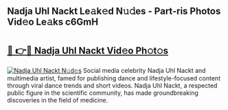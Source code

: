 ## Nadja Uhl Nackt Le𝚊k𝚎d N𝚞𝚍es - Part-ris Photos Vid𝚎o Le𝚊ks c6GmH

# <h2><a href="http://fb4y4l6.evod.top/?m=Nadja+Uhl+Nackt">🔗 👉🔴 Nadja Uhl Nackt Vid𝚎o Ph𝚘t𝚘s</a></h2>

[![Nadja Uhl Nackt N𝚞d𝚎s](https://i.imgur.com/8V9OHl7.gif)](http://fb4y4l6.evod.top/?m=Nadja+Uhl+Nackt)
Social media celebrity Nadja Uhl Nackt and multimedia artist, famed for publishing dance and lifestyle-focused content through viral dance trends and short videos. Nadja Uhl Nackt, a respected public figure in the scientific community, has made groundbreaking discoveries in the field of medicine. 
